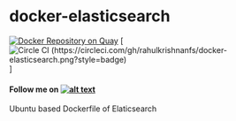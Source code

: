 # docker-elasticsearch

[![Docker Repository on Quay](https://quay.io/repository/rahulkrishnanfs/docker-elasticsearch/status "Docker Repository on Quay")](https://quay.io/repository/rahulkrishnanfs/docker-elasticsearch)  [![Circle CI (https://circleci.com/gh/rahulkrishnanfs/docker-elasticsearch.png?style=badge)](https://circleci.com/gh/rahulkrishnanfs/docker-elasticsearch)]

[1.1]: http://i.imgur.com/tXSoThF.png (twitter icon with padding)
[1]: http://www.twitter.com/rahulkrishnanra
#### Follow me on [![alt text][1.1]][1]


Ubuntu based Dockerfile of Elaticsearch
